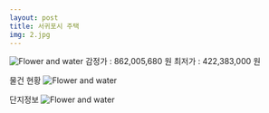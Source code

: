```yaml
---
layout: post
title: 서귀포시 주택
img: 2.jpg
---
```

![Flower and water]({{site.baseurl}}/images/pages/p7.jpg)
감정가 : 862,005,680 원    최저가 : 422,383,000 원

물건 현황
![Flower and water]({{site.baseurl}}/images/pages/p8.jpg)

단지정보 
![Flower and water]({{site.baseurl}}/images/pages/p9.jpg)